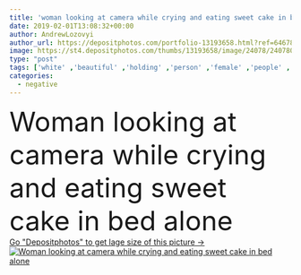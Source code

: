 ```yaml
---
title: 'woman looking at camera while crying and eating sweet cake in bed alone'
date: 2019-02-01T13:08:32+00:00
author: AndrewLozovyi
author_url: https://depositphotos.com/portfolio-13193658.html?ref=64678756
image: https://st4.depositphotos.com/thumbs/13193658/image/24078/240780486/api_thumb_450.jpg?forcejpeg=true
type: "post"
tags: ['white' ,'beautiful' ,'holding' ,'person' ,'female' ,'people' ,'caucasian' ,'food' ,'tasty' ,'delicious' ,'sweet' ,'eating' ,'bed' ,'eat' ,'home' ,'emotions' ,'woman' ,'stress' ,'indoors' ,'loneliness' ,'negative' ,'alone' ,'attractive' ,'bedroom' ,'sadness' ,'sad' ,'upset' ,'lonely' ,'Anxiety' ,'depressed' ,'cry' ,'cakes' ,'copy space' ,'licking fingers' ]
categories: 
  - negative
---
```

<div aling="center">
            <font size="60"> Woman looking at camera while crying and eating sweet cake in bed alone</font>   
</div>
<div>
    <a href='https://depositphotos.com/240780486/stock-photo-woman-looking-camera-while-crying.html?ref=64678756' target=_blank > Go "Depositphotos" to get lage size of this picture ->
        <img href='https://depositphotos.com/240780486/stock-photo-woman-looking-camera-while-crying.html?ref=64678756' src='https://st4.depositphotos.com/13193658/24078/i/950/depositphotos_240780486-stock-photo-woman-looking-camera-while-crying.jpg?forcejpeg=true' alt='Woman looking at camera while crying and eating sweet cake in bed alone' >
    </a>
</div>
